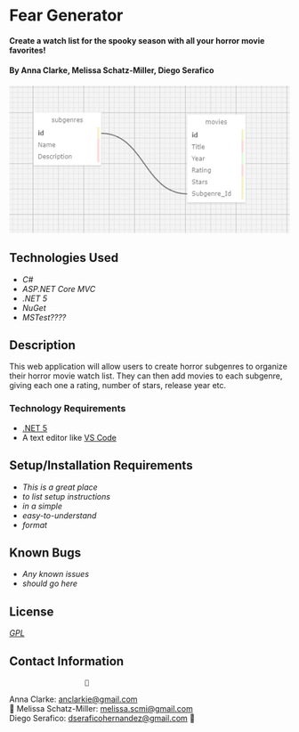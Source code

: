 # Fear Generator

#### Create a watch list for the spooky season with all your horror movie favorites!

#### By Anna Clarke, Melissa Schatz-Miller, Diego Serafico

<p align="center">
  <img src="FearGenerator/wwwroot/img/dataSchema.png">  
</p>

## Technologies Used

* _C#_
* _ASP.NET Core MVC_
* _.NET 5_
* _NuGet_
* _MSTest????_

## Description

This web application will allow users to create horror subgenres to organize their horror movie watch list. They can then add movies to each subgenre, giving each one a rating, number of stars, release year etc.

### Technology Requirements

* [.NET 5](https://dotnet.microsoft.com/download/dotnet/5.0)
* A text editor like [VS Code](https://code.visualstudio.com/)

## Setup/Installation Requirements

* _This is a great place_
* _to list setup instructions_
* _in a simple_
* _easy-to-understand_
* _format_

## Known Bugs

* _Any known issues_
* _should go here_

## License
_[GPL](https://opensource.org/licenses/gpl-license)_

## Contact Information
                       🍃  
Anna Clarke: <anclarkie@gmail.com>    
🍃 Melissa Schatz-Miller: <melissa.scmi@gmail.com>    
Diego Serafico: <dseraficohernandez@gmail.com> 🍃


